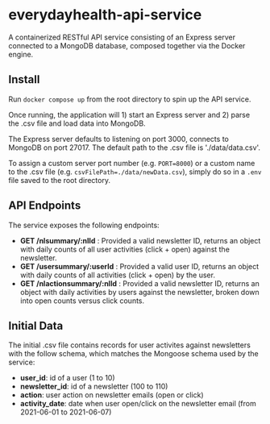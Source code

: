 # everydayhealth-api-service

A containerized RESTful API service consisting of an Express server connected to a MongoDB database, composed together via the Docker engine.

## Install  

Run `docker compose up` from the root directory to spin up the API service.

Once running, the application will 1) start an Express server and 2) parse the .csv file and load data into MongoDB.

The Express server defaults to listening on port 3000, connects to MongoDB on port 27017. The default path to the .csv file is './data/data.csv'.

To assign a custom server port number (e.g. `PORT=8000`) or a custom name to the .csv file (e.g. `csvFilePath=./data/newData.csv`), simply do so in a `.env` file saved to the root directory.

## API Endpoints  

The service exposes the following endpoints:

- **GET /nlsummary/:nlId** : Provided a valid newsletter ID, returns an object with daily counts of all user activities (click + open) against the newsletter.
- **GET /usersummary/:userId** : Provided a valid user ID, returns an object with daily counts of all activities (click + open) by the user.
- **GET /nlactionsummary/:nlId** : Provided a valid newsletter ID, returns an object with daily activities by users against the newsletter, broken down into open counts versus click counts.


## Initial Data  

The initial .csv file contains records for user activites against newsletters with the follow schema, which matches the Mongoose schema used by the service:

- **user_id**: id of a user (1 to 10)
- **newsletter_id**: id of a newsletter (100 to 110)
- **action**: user action on newsletter emails (open or click)
- **activity_date**: date when user open/click on the newsletter email (from 2021-06-01 to 2021-06-07)
